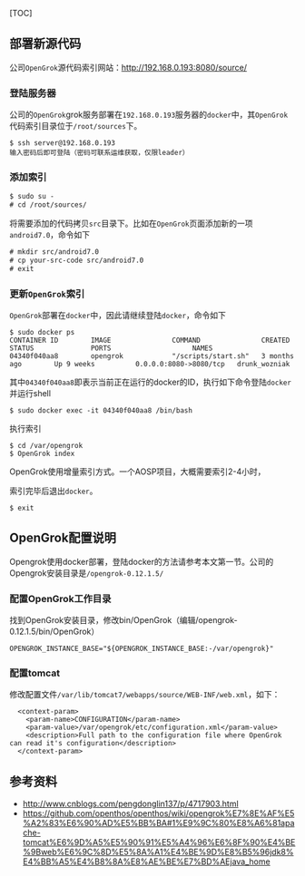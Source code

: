 [TOC]

## 部署新源代码

公司`OpenGrok`源代码索引网站：http://192.168.0.193:8080/source/

### 登陆服务器

公司的`OpenGrok`grok服务部署在`192.168.0.193`服务器的`docker`中，其`OpenGrok`代码索引目录位于`/root/sources`下。

```
$ ssh server@192.168.0.193 
输入密码后即可登陆（密码可联系运维获取，仅限leader）
```

### 添加索引

```txt
$ sudo su -
# cd /root/sources/
```

将需要添加的代码拷贝`src`目录下。比如在`OpenGrok`页面添加新的一项`android7.0`，命令如下

```txt
# mkdir src/android7.0
# cp your-src-code src/android7.0
# exit
```

### 更新`OpenGrok`索引

`OpenGrok`部署在`docker`中，因此请继续登陆`docker`，命令如下

```
$ sudo docker ps
CONTAINER ID        IMAGE               COMMAND               CREATED             STATUS              PORTS                    NAMES
04340f040aa8        opengrok            "/scripts/start.sh"   3 months ago        Up 9 weeks          0.0.0.0:8080->8080/tcp   drunk_wozniak
```

其中`04340f040aa8`即表示当前正在运行的docker的ID，执行如下命令登陆`docker`并运行shell

```
$ sudo docker exec -it 04340f040aa8 /bin/bash
```

执行索引

```
$ cd /var/opengrok
$ OpenGrok index
```

OpenGrok使用增量索引方式。一个AOSP项目，大概需要索引2-4小时，

索引完毕后退出`docker`。

```
$ exit
```

## OpenGrok配置说明

Opengrok使用docker部署，登陆docker的方法请参考本文第一节。公司的Opengrok安装目录是`/opengrok-0.12.1.5/`

### 配置OpenGrok工作目录
找到OpenGrok安装目录，修改bin/OpenGrok（编辑/opengrok-0.12.1.5/bin/OpenGrok）

```
OPENGROK_INSTANCE_BASE="${OPENGROK_INSTANCE_BASE:-/var/opengrok}"
```

### 配置tomcat

修改配置文件`/var/lib/tomcat7/webapps/source/WEB-INF/web.xml`，如下：

```
  <context-param>
    <param-name>CONFIGURATION</param-name>
    <param-value>/var/opengrok/etc/configuration.xml</param-value>
    <description>Full path to the configuration file where OpenGrok can read it's configuration</description>
  </context-param>
```

## 参考资料
- http://www.cnblogs.com/pengdonglin137/p/4717903.html
- https://github.com/openthos/openthos/wiki/opengrok%E7%8E%AF%E5%A2%83%E6%90%AD%E5%BB%BA#1%E9%9C%80%E8%A6%81apache-tomcat%E6%9D%A5%E5%90%91%E5%A4%96%E6%8F%90%E4%BE%9Bweb%E6%9C%8D%E5%8A%A1%E4%BE%9D%E8%B5%96jdk8%E4%BB%A5%E4%B8%8A%E8%AE%BE%E7%BD%AEjava_home
